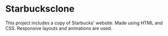 # Starbucksclone
This project includes a copy of Starbucks' website. Made using HTML and CSS. Responsive layouts and animations are used.
